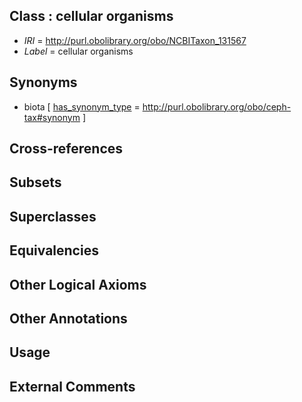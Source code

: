 
## Class : cellular organisms

 * *IRI* = http://purl.obolibrary.org/obo/NCBITaxon_131567
 * *Label* = cellular organisms

## Synonyms

 * biota [ [has_synonym_type](../../pe/oboInOwl#hasSynonymType.md) = http://purl.obolibrary.org/obo/ceph-tax#synonym ]

## Cross-references


## Subsets


## Superclasses


## Equivalencies


## Other Logical Axioms


## Other Annotations


## Usage


## External Comments

